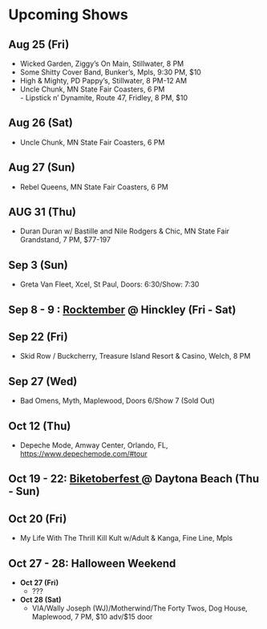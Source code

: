<h1 id="upcoming-shows">Upcoming Shows</h1>
<h2 id="aug-25-fri">Aug 25 (Fri)</h2>
<ul>
<li>Wicked Garden, Ziggy’s On Main, Stillwater, 8 PM</li>
<li>Some Shitty Cover Band, Bunker’s, Mpls, 9:30 PM, $10</li>
<li>High &amp; Mighty, PD Pappy’s, Stillwater, 8 PM-12 AM</li>
<li>Uncle Chunk, MN State Fair Coasters, 6 PM<br>
​- Lipstick n’ Dynamite, Route 47, Fridley, 8 PM, $10</li>
</ul>
<h2 id="aug-26-sat">Aug 26 (Sat)</h2>
<ul>
<li>Uncle Chunk, MN State Fair Coasters, 6 PM</li>
</ul>
<h2 id="aug-27-sun">Aug 27 (Sun)</h2>
<ul>
<li>Rebel Queens, MN State Fair Coasters, 6 PM</li>
</ul>
<h2 id="aug-31-thu">AUG 31 (Thu)</h2>
<ul>
<li>Duran Duran w/ Bastille and Nile Rodgers &amp; Chic, MN State Fair Grandstand, 7 PM, $77-197</li>
</ul>
<h2 id="sep-3-sun">Sep 3 (Sun)</h2>
<ul>
<li>Greta Van Fleet, Xcel, St Paul, Doors: 6:30/Show: 7:30</li>
</ul>
<h2 id="sep-8---9--rocktember--hinckley-fri---sat">Sep 8 - 9 : <a href="https://rocktember.net/">Rocktember</a> @ Hinckley (Fri - Sat)</h2>
<h2 id="sep-22-fri">Sep 22 (Fri)</h2>
<ul>
<li>Skid Row / Buckcherry, Treasure Island Resort &amp; Casino, Welch, 8 PM</li>
</ul>
<h2 id="sep-27-wed">Sep 27 (Wed)</h2>
<ul>
<li>Bad Omens, Myth, Maplewood, Doors 6/Show 7 (Sold Out)</li>
</ul>
<h2 id="oct-12-thu">Oct 12 (Thu)</h2>
<ul>
<li>Depeche Mode, Amway Center, Orlando, FL, <a href="https://www.depechemode.com/#tour">https://www.depechemode.com/#tour</a></li>
</ul>
<h2 id="oct-19---22-biketoberfest---daytona-beach-thu---sun">Oct 19 - 22: <a href="https://www.daytonabeach.com/biketoberfest/">Biketoberfest </a> @ Daytona Beach (Thu - Sun)</h2>
<h2 id="oct-20-fri">Oct 20 (Fri)</h2>
<ul>
<li>My Life With The Thrill Kill Kult w/Adult &amp; Kanga, Fine Line, Mpls</li>
</ul>
<h2 id="oct-27---28-halloween-weekend">Oct 27 - 28: Halloween Weekend</h2>
<ul>
<li><strong>Oct 27 (Fri)</strong>
<ul>
<li>???</li>
</ul>
</li>
<li><strong>Oct 28 (Sat)</strong>
<ul>
<li>VIA/Wally Joseph (WJ)/Motherwind/The Forty Twos, Dog House, Maplewood, 7 PM, $10 adv/$15 door</li>
</ul>
</li>
</ul>

